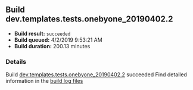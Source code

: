 ## Build dev.templates.tests.onebyone_20190402.2
- **Build result:** `succeeded`
- **Build queued:** 4/2/2019 9:53:21 AM
- **Build duration:** 200.13 minutes
### Details
Build [dev.templates.tests.onebyone_20190402.2](https://winappstudio.visualstudio.com/web/build.aspx?pcguid=a4ef43be-68ce-4195-a619-079b4d9834c2&builduri=vstfs%3a%2f%2f%2fBuild%2fBuild%2f27461) succeeded
Find detailed information in the [build log files](https://uwpctdiags.blob.core.windows.net/buildlogs/dev.templates.tests.onebyone_20190402.2_logs.zip)
